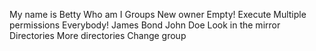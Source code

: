 My name is Betty
Who am I
Groups
New owner
Empty!
 Execute
Multiple permissions
Everybody!
James Bond
John Doe
Look in the mirror
Directories
More directories
Change group

